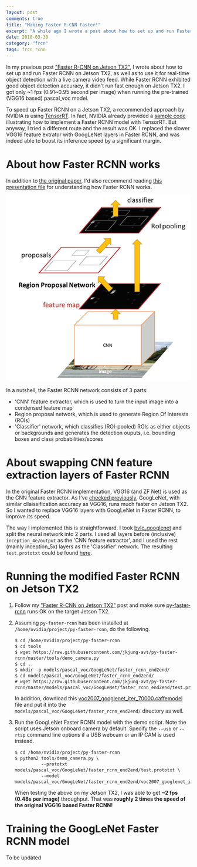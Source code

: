 ```yaml
---
layout: post
comments: true
title: "Making Faster R-CNN Faster!"
excerpt: "A while ago I wrote a post about how to set up and run Faster RCNN on Jetson TX2. In this post I demonstrate how to use a faster CNN feature extractor to speed up Faster RCNN while maintaining its object detection accuracy (mAP). More specifically, I replaced VGG16 layers with GoogLeNet in Faster RCNN and was able to reduce model inference time roughly by half."
date: 2018-03-30
category: "frcn"
tags: frcn rcnn
---
```


In my previous post ["Faster R-CNN on Jetson TX2"](https://jkjung-avt.github.io/faster-rcnn/), I wrote about how to set up and run Faster RCNN on Jetson TX2, as well as to use it for real-time object detection with a live camera video feed. While Faster RCNN exhibited good object detection accuracy, it didn't run fast enough on Jetson TX2. I got only ~1 fps (0.91~0.95 second per image) when running the pre-trained (VGG16 based) pascal_voc model.

To speed up Faster RCNN on a Jetson TX2, a recommended approach by NVIDIA is using [TensorRT](https://developer.nvidia.com/tensorrt). In fact, NVIDIA already provided a [sample code](http://docs.nvidia.com/deeplearning/sdk/tensorrt-developer-guide/index.html#fasterrcnn_sample) illustrating how to implement a Faster RCNN model with TensorRT. But anyway, I tried a different route and the result was OK. I replaced the slower VGG16 feature extrator with GoogLeNet layers in Faster RCNN, and was indeed able to boost its inference speed by a significant margin.

# About how Faster RCNN works

In addition to [the original paper](https://arxiv.org/abs/1506.01497), I'd also recommend reading [this presentation file](https://www.dropbox.com/s/xtr4yd4i5e0vw8g/iccv15_tutorial_training_rbg.pdf?dl=0) for understanding how Faster RCNN works.

![Faster RCNN block diagram](/assets/2018-03-30-making-frcn-faster/FRCN_architecture.png)

In a nutshell, the Faster RCNN network consists of 3 parts:

* 'CNN' feature extractor, which is used to turn the input image into a condensed feature map
* Region proposal network, which is used to generate Region Of Interests (ROIs)
* 'Classifier' network, which classifies (ROI-pooled) ROIs as either objects or backgrounds and generates the detection ouputs, i.e. bounding boxes and class probabilities/scores

# About swapping CNN feature extraction layers of Faster RCNN

In the original Faster RCNN implementation, VGG16 (and ZF Net) is used as the CNN feature extractor. As I've [checked previously](https://jkjung-avt.github.io/caffe-time/), GoogLeNet, with similar cllaissification accuracy as VGG16, runs much faster on Jetson TX2. So I wanted to replace VGG16 layers with GoogLeNet in Faster RCNN, to improve its speed.

The way I implemented this is straightforward. I took [bvlc_googlenet](https://github.com/BVLC/caffe/blob/master/models/bvlc_googlenet/deploy.prototxt) and split the neural network into 2 parts. I used all layers before (inclusive) `inception_4e/output` as the 'CNN feature extractor', and I used the rest (mainly inception_5x) layers as the 'Classifier' network. The resulting `test.prototxt` could be found [here](https://github.com/jkjung-avt/py-faster-rcnn/blob/master/models/pascal_voc/GoogLeNet/faster_rcnn_end2end/test.prototxt).

# Running the modified Faster RCNN on Jetson TX2

1. Follow my ["Faster R-CNN on Jetson TX2"](https://jkjung-avt.github.io/faster-rcnn/) post and make sure [py-faster-rcnn](https://github.com/rbgirshick/py-faster-rcnn) runs OK on the target Jetson TX2.

2. Assuming `py-faster-rcnn` has been installed at `/home/nvidia/project/py-faster-rcnn`, do the following.

   ```shell
   $ cd /home/nvidia/project/py-faster-rcnn
   $ cd tools
   $ wget https://raw.githubusercontent.com/jkjung-avt/py-faster-rcnn/master/tools/demo_camera.py
   $ cd ..
   $ mkdir -p models/pascal_voc/GoogLeNet/faster_rcnn_end2end/
   $ cd models/pascal_voc/GoogLeNet/faster_rcnn_end2end/
   # wget https://raw.githubusercontent.com/jkjung-avt/py-faster-rcnn/master/models/pascal_voc/GoogLeNet/faster_rcnn_end2end/test.prototxt
   ```

   In addition, download this [voc2007_googlenet_iter_70000.caffemodel]() file and put it into the `models/pascal_voc/GoogLeNet/faster_rcnn_end2end/` directory as well.

3. Run the GoogLeNet Faster RCNN model with the demo script. Note the script uses Jetson onboard camera by default. Specify the `--usb` or `--rtsp` command line options if a USB webcam or an IP CAM is used instead.

   ```shell
   $ cd /home/nvidia/project/py-faster-rcnn
   $ python2 tools/demo_camera.py \
             --prototxt models/pascal_voc/GoogLeNet/faster_rcnn_end2end/test.prototxt \
             --model models/pascal_voc/GoogLeNet/faster_rcnn_end2end/voc2007_googlenet_iter_70000.caffemodel
   ```

   When testing the above on my Jetson TX2, I was able to get **~2 fps (0.48s per image)** throughput. That was **roughly 2 times the speed of the original VGG16 based Faster RCNN!**

# Training the GoogLeNet Faster RCNN model

To be updated
